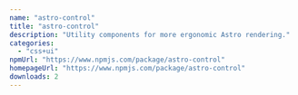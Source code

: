 ```yaml
---
name: "astro-control"
title: "astro-control"
description: "Utility components for more ergonomic Astro rendering."
categories:
  - "css+ui"
npmUrl: "https://www.npmjs.com/package/astro-control"
homepageUrl: "https://www.npmjs.com/package/astro-control"
downloads: 2
---
```

